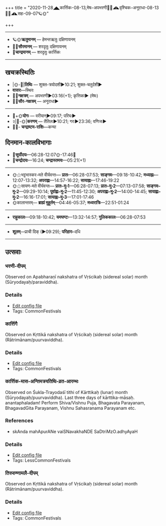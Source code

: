 +++
title = "2020-11-28◢◣कार्त्तिकः-08-13,मेषः-अपभरणी🌛🌌◢◣वृश्चिकः-अनूराधा-08-13🌌🌞◢◣सहः-09-07🪐🌞"

+++
___________________
- 🪐🌞**ऋतुमानम्** — हेमन्तऋतुः दक्षिणायनम्
- 🌌🌞**सौरमानम्** — शरदृतुः दक्षिणायनम्
- 🌛**चान्द्रमानम्** — शरदृतुः कार्त्तिकः
___________________


## खचक्रस्थितिः
- |🌞-🌛|**तिथिः** — शुक्ल-त्रयोदशी►10:21; शुक्ल-चतुर्दशी►  
- **वासरः**—स्थिरः  
- 🌌🌛**नक्षत्रम्** — अपभरणी►03:16(+1); कृत्तिका► (मेषः)  
- 🌌🌞**सौर-नक्षत्रम्** — अनूराधा►  
___________________
- 🌛+🌞**योगः** — वरीयान्►09:17; परिघः►  
- २|🌛-🌞|**करणम्** — तैतिलः►10:21; गरः►23:36; वणिजः►  
- 🌌🌛- **चन्द्राष्टम-राशिः**—कन्या  


## दिनमान-कालविभागाः
- 🌅**सूर्योदयः**—06:28-12:07🌞️-17:46🌇  
- 🌛**चन्द्रोदयः**—16:24; **चन्द्रास्तमयः**—05:21(+1)  
___________________
- 🌞⚝भट्टभास्कर-मते वीर्यवन्तः— **प्रातः**—06:28-07:53; **साङ्गवः**—09:18-10:42; **मध्याह्नः**—12:07-13:32; **अपराह्णः**—14:57-16:22; **सायाह्नः**—17:46-19:22  
- 🌞⚝सायण-मते वीर्यवन्तः— **प्रातः-मु॰1**—06:28-07:13; **प्रातः-मु॰2**—07:13-07:58; **साङ्गवः-मु॰2**—09:29-10:14; **पूर्वाह्णः-मु॰2**—11:45-12:30; **अपराह्णः-मु॰2**—14:00-14:45; **सायाह्णः-मु॰2**—16:16-17:01; **सायाह्णः-मु॰3**—17:01-17:46  
- 🌞कालान्तरम्— **ब्राह्मं मुहूर्तम्**—04:46-05:37; **मध्यरात्रिः**—22:51-01:24  
___________________
- **राहुकालः**—09:18-10:42; **यमघण्टः**—13:32-14:57; **गुलिककालः**—06:28-07:53  
___________________
- **शूलम्**—प्राची दिक् (►09:29); **परिहारः**–दधि  
___________________

## उत्सवाः
### भरणी-दीपम्

Observed on Apabharaṇī nakshatra of Vṛścikaḥ (sidereal solar) month (Sūryodayaḥ/paraviddha). 

### Details
- [Edit config file](https://github.com/sanskrit-coders/adyatithi/tree/master/tamil/sidereal_solar_month/nakshatra/08/02/bharaNI~dIpam.toml)
- Tags: CommonFestivals


### कार्त्तिगै

Observed on Kṛttikā nakshatra of Vṛścikaḥ (sidereal solar) month (Rātrimānam/puurvaviddha). 

### Details
- [Edit config file](https://github.com/sanskrit-coders/adyatithi/tree/master/tamil/sidereal_solar_month/nakshatra/08/03/kArttigai.toml)
- Tags: CommonFestivals


### कार्त्तिक-मास-अन्तिमत्रयतिथि-व्रत-आरम्भः

Observed on Śukla-Trayodaśī tithi of Kārttikaḥ (lunar) month (Sūryodayaḥ/puurvaviddha). Last three days of kārttika-māsaḥ. anantaphaladam! Perform Shiva/Vishnu Puja, Bhagavata Parayanam, BhagavadGita Parayanam, Vishnu Sahasranama Parayanam etc.
### References
- skAnda mahApurANe vaiSNavakhaNDE SaDtriMzO.adhyAyaH


### Details
- [Edit config file](https://github.com/sanskrit-coders/adyatithi/tree/master/general/lunar_month/tithi/08/13/kArttika-mAsa-antimatrayatithi-vrata-ArambhaH.toml)
- Tags: LessCommonFestivals


### तिरुवण्णामलै-दीपम्

Observed on Kṛttikā nakshatra of Vṛścikaḥ (sidereal solar) month (Rātrimānam/puurvaviddha). 

### Details
- [Edit config file](https://github.com/sanskrit-coders/adyatithi/tree/master/tamil/sidereal_solar_month/nakshatra/08/03/tiruvaNNAmalai~dIpam.toml)
- Tags: CommonFestivals


